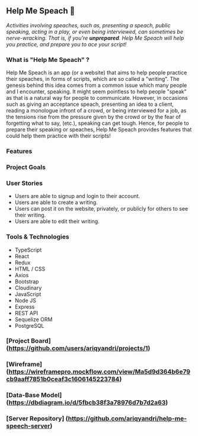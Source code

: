 ## Help Me Speach :speech_balloon:

*Activities involving speaches, such as, presenting a speach, public speaking, acting in a play, or even being interviewed, can sometimes be nerve-wracking. 
That is, if you're **unprepared**. 
Help Me Speach will help you practice, and prepare you to ace your script!*  

### What is "Help Me Speach" ?
Help Me Speach is an app (or a website) that aims to help people practice their speaches, in forms of scripts, which are so called a "writing". The genesis behind this idea comes from a common issue which many people and I encounter, speaking. It might seem pointless to help people "speak" as that is a natural way for people to communicate. However, in occasions such as giving an acceptance speach, presenting an idea to a client, reading a monologue infront of a crowd, or being interviewed for a job, as the tensions rise from the pressure given by the crowd or by the fear of forgetting what to say, (etc.), speaking can get tough. 
Hence, for people to prepare their speaking or speaches, Help Me Speach provides features that could help them practice with their scripts!

### Features

### Project Goals

### User Stories
- Users are able to signup and login to their account. 
- Users are able to create a writing. 
- Users can post it on the website, privately, or publicly for others to see their writing.
- Users are able to edit their writing. 

### Tools & Technologies
- TypeScript
- React
- Redux
- HTML / CSS
- Axios
- Bootstrap
- Cloudinary
- JavaScript
- Node JS
- Express
- REST API
- Sequelize ORM
- PostgreSQL

### [Project Board] (https://github.com/users/ariqyandri/projects/1)

### [Wireframe] (https://wireframepro.mockflow.com/view/Ma5d9d364b6e79cb9aaff7851b0ceaf3c1606145223784)

### [Data-Base Model] (https://dbdiagram.io/d/5fbcb38f3a78976d7b7d2a63)

### [Server Repository] (https://github.com/ariqyandri/help-me-speech-server)
